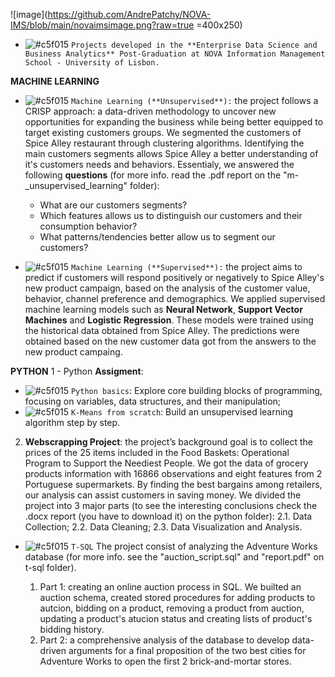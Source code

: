 ![image](https://github.com/AndrePatchy/NOVA-IMS/blob/main/novaimsimage.png?raw=true =400x250)

- ![#c5f015](https://via.placeholder.com/15/c5f015/c5f015.png) `Projects developed in the **Enterprise Data Science and Business Analytics** Post-Graduation at NOVA Information Management School - University of Lisbon.` 

**MACHINE LEARNING**
- ![#c5f015](https://via.placeholder.com/15/c5f015/c5f015.png) `Machine Learning (**Unsupervised**):` the project follows a CRISP approach: a data-driven methodology to uncover new opportunities for expanding the business while being better equipped to target existing customers groups. We segmented the customers of Spice Alley restaurant through clustering algorithms. Identifying the main customers segments allows Spice Alley a better understanding of it's customers needs and behaviors. Essentialy, we answered the following **questions** (for more info. read the .pdf report on the "m-_unsupervised_learning" folder): 
    - What are our customers segments? 
    - Which features allows us to distinguish our customers and their consumption behavior?
    - What patterns/tendencies better allow us to segment our customers? 

- ![#c5f015](https://via.placeholder.com/15/c5f015/c5f015.png) `Machine Learning (**Supervised**):` the project aims to predict if customers will respond positively or negatively to Spice Alley's new product campaign, based on the analysis of the customer value, behavior, channel preference and demographics. We applied supervised machine learning models such as **Neural Network**, **Support Vector Machines** and **Logistic Regression**. These models were trained using the historical data obtained from Spice Alley. The predictions were obtained based on the new customer data got from the answers to the new product campaing.  

**PYTHON**
1 - Python **Assigment**: 
- ![#c5f015](https://via.placeholder.com/15/c5f015/c5f015.png) `Python basics`: Explore core building blocks of programming, focusing on variables, data structures, and their manipulation;
- ![#c5f015](https://via.placeholder.com/15/c5f015/c5f015.png) `K-Means from scratch`: Build an unsupervised learning algorithm step by step.

2. **Webscrapping Project**: the project’s background goal is to collect the prices of the 25 items included in the Food Baskets: Operational Program to Support the Neediest People. We got the data of grocery products information with 16866 observations and eight features from 2 Portuguese supermarkets. By finding the best bargains among retailers, our analysis can assist customers in saving money. We divided the project into 3 major parts (to see the interesting conclusions check the .docx report (you have to download it) on the python folder):
    2.1. Data Collection;
    2.2. Data Cleaning;
    2.3. Data Visualization and Analysis.

- ![#c5f015](https://via.placeholder.com/15/c5f015/c5f015.png) `T-SQL` 
The project consist of analyzing the Adventure Works database (for more info. see the "auction_script.sql" and "report.pdf" on t-sql folder). 

    1. Part 1: creating an online auction process in SQL. We builted an auction schema, created stored procedures for adding products to autcion, bidding on a product, removing a product from auction, updating a product's atucion status and creating lists of product's bidding history. 
    2. Part 2: a comprehensive analysis of the database to develop data-driven arguments for a final proposition of the two best cities for Adventure Works to open the first 2 brick-and-mortar stores. 
